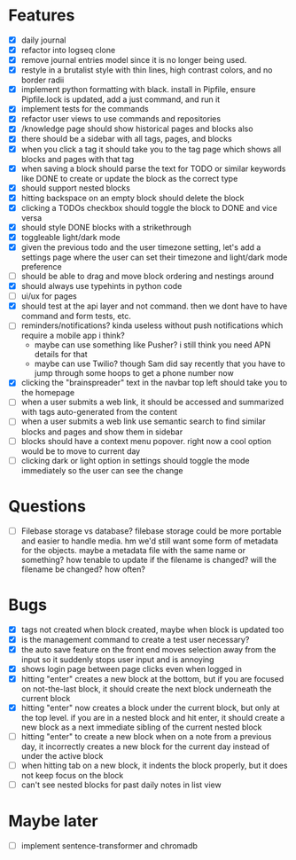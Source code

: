 # Features

- [x] daily journal
- [x] refactor into logseq clone
- [x] remove journal entries model since it is no longer being used.
- [x] restyle in a brutalist style with thin lines,
  high contrast colors, and no border radii
- [x] implement python formatting with black. install in Pipfile,
  ensure Pipfile.lock is updated, add a just command, and run it
- [x] implement tests for the commands
- [x] refactor user views to use commands and repositories
- [x] /knowledge page should show historical pages and blocks also
- [x] there should be a sidebar with all tags, pages, and blocks
- [x] when you click a tag it should take you to the tag page which shows all
  blocks and pages with that tag
- [x] when saving a block should parse the text for TODO or similar keywords
  like DONE to create or update the block as the correct type
- [x] should support nested blocks
- [x] hitting backspace on an empty block should delete the block
- [x] clicking a TODOs checkbox should toggle the block to DONE and vice versa
- [x] should style DONE blocks with a strikethrough
- [x] toggleable light/dark mode
- [x] given the previous todo and the user timezone setting, let's add a
  settings page where the user can set their timezone
  and light/dark mode preference
- [ ] should be able to drag and move block ordering and nestings around
- [x] should always use typehints in python code
- [ ] ui/ux for pages
- [x] should test at the api layer and not command. then we dont have to have
  command and form tests, etc.
- [ ] reminders/notifications? kinda useless without push notifications which
  require a mobile app i think?
  - maybe can use something like Pusher? i still think you need APN details for
    that
  - maybe can use Twilio? though Sam did say recently that you have to jump
    through some hoops to get a phone number now
- [x] clicking the "brainspreader" text in the navbar top left should take you
  to the homepage
- [ ] when a user submits a web link, it should be accessed and summarized with
  tags auto-generated from the content
- [ ] when a user submits a web link use semantic search to find similar blocks
  and pages and show them in sidebar
- [ ] blocks should have a context menu popover. right now a cool option would
  be to move to current day
- [ ] clicking dark or light option in settings should toggle the mode
  immediately so the user can see the change

# Questions

- [ ] Filebase storage vs database? filebase storage could
  be more portable and easier to handle media. hm we'd
  still want some form of metadata for the objects. maybe
  a metadata file with the same name or something? how tenable
  to update if the filename is changed? will the filename be changed?
  how often?

# Bugs

- [x] tags not created when block created, maybe when block is updated too
- [x] is the management command to create a test user necessary?
- [x] the auto save feature on the front end moves selection away from the input
  so it suddenly stops user input and is annoying
- [x] shows login page between page clicks even when logged in
- [x] hitting "enter" creates a new block at the bottom, but if you are focused
  on not-the-last block, it should create the next block underneath the current
  block
- [x] hitting "enter" now creates a block under the current block, but only at
  the top level. if you are in a nested block and hit enter, it should create a
  new block as a next immediate sibling of the current nested block
- [ ] hitting "enter" to create a new block when on a note from a previous day,
  it incorrectly creates a new block for the current day instead of under the
  active block
- [ ] when hitting tab on a new block, it indents the block properly, but it
  does not keep focus on the block
- [ ] can't see nested blocks for past daily notes in list view

# Maybe later

- [ ] implement sentence-transformer and chromadb
